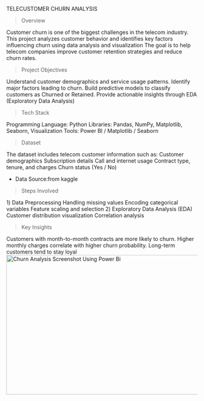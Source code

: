  TELECUSTOMER CHURN ANALYSIS

> Overview 

Customer churn is one of the biggest challenges in the telecom industry. This project analyzes customer behavior and identifies key factors influencing churn using data analysis and visualization
The goal is to help telecom companies improve customer retention strategies and reduce churn rates.

> Project Objectives

Understand customer demographics and service usage patterns.
Identify major factors leading to churn.
Build predictive models to classify customers as Churned or Retained.
Provide actionable insights through EDA (Exploratory Data Analysis) 

> Tech Stack

Programming Language: Python 
Libraries: Pandas, NumPy, Matplotlib, Seaborn,
Visualization Tools: Power BI / Matplotlib / Seaborn

> Dataset

The dataset includes telecom customer information such as:
Customer demographics
Subscription details
Call and internet usage
Contract type, tenure, and charges
Churn status (Yes / No)
* Data Source:from kaggle

> Steps Involved

1️) Data Preprocessing
Handling missing values
Encoding categorical variables
Feature scaling and selection
2️) Exploratory Data Analysis (EDA)
Customer distribution visualization
Correlation analysis

> Key Insights

Customers with month-to-month contracts are more likely to churn.
Higher monthly charges correlate with higher churn probability.
Long-term customers tend to stay loyal
<img width="657" height="368" alt="Churn Analysis Screenshot Using Power Bi" src="https://github.com/user-attachments/assets/91ebd470-b3e8-47da-a717-24cc3b3ef2f3" />


